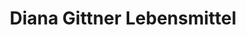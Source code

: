 ---
title: "Diana Gittner Lebensmittel"
url: /barkhagen/diana-gittner-lebensmittel/
shop: Supermarkt
---